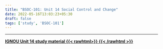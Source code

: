 ```yaml
---
title: "BSOC-101: Unit 14 Social Control and Change"
date: 2022-05-16T13:03:23+05:30
draft: false
tags: ['study', 'BSOC-101']
---
```


----

[**IGNOU Unit 14 study material {{< rawhtml>}}
<ion-icon name="download-outline"></ion-icon>
{{< /rawhtml >}}**](https://drive.google.com/file/d/1eoea5zAgPvP6MgtCgowLxJEvP2b3Wbz7/view?usp=sharing)